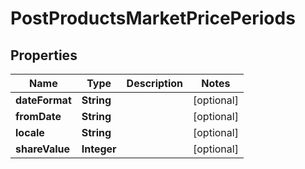 

# PostProductsMarketPricePeriods


## Properties

| Name | Type | Description | Notes |
|------------ | ------------- | ------------- | -------------|
|**dateFormat** | **String** |  |  [optional] |
|**fromDate** | **String** |  |  [optional] |
|**locale** | **String** |  |  [optional] |
|**shareValue** | **Integer** |  |  [optional] |



